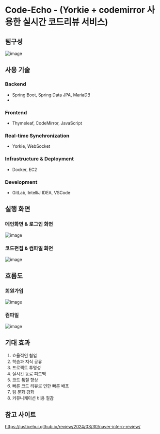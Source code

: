 # Code-Echo - (Yorkie + codemirror 사용한 실시간 코드리뷰 서비스)

## 팀구성
![image](https://github.com/user-attachments/assets/5eda22a2-d0bc-459e-aa84-42f3747849a8)

## 사용 기술
### Backend 
- Spring Boot, Spring Data JPA, MariaDB
- 
### Frontend
- Thymeleaf, CodeMirror, JavaScript

### Real-time Synchronization
- Yorkie, WebSocket

### Infrastructure & Deployment
- Docker, EC2

### Development
- GitLab, IntelliJ IDEA, VSCode

## 실행 화면

### 메인화면 & 로그인 화면
![image](https://github.com/user-attachments/assets/803b88e3-ac49-4654-98fe-98fbd6fd700b)

### 코드편집 & 컴파일 화면
![image](https://github.com/user-attachments/assets/f42604b3-9cec-4b6c-b4ae-1a11fc840f24)

## 흐름도
### 회원가입 
![image](https://github.com/user-attachments/assets/182ff508-fdfc-4166-b335-a97a5fb65485)

### 컴파일
![image](https://github.com/user-attachments/assets/6cd4c78c-75f9-4aec-8cdf-ef6eadfbfbee)

## 기대 효과
1. 효율적인 협업
2. 학습과 지식 공유
3. 프로젝트 투명성
4. 실시간 동료 피드백
5. 코드 품질 향상
6. 빠른 코드 리뷰로 인한 빠른 배포
7. 팀 문화 강화
8. 커뮤니케이션 비용 절감

## 참고 사이트
https://justicehui.github.io/review/2024/03/30/naver-intern-review/
